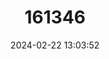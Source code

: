 ---
title: "161346"
category: "Narcinops westraliensis"
draft: false
date: 2024-02-22 13:03:52
languages:
  English: ["Banded Numbfish"]
---